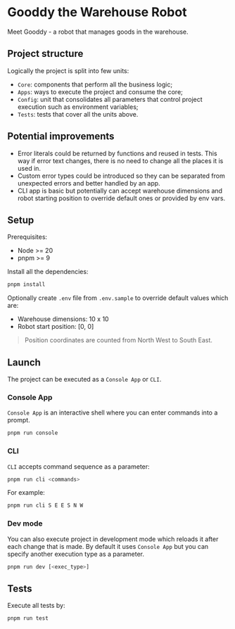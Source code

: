 # Gooddy the Warehouse Robot

Meet Gooddy - a robot that manages goods in the warehouse.

## Project structure

Logically the project is split into few units:

- `Core`: components that perform all the business logic;
- `Apps`: ways to execute the project and consume the core;
- `Config`: unit that consolidates all parameters that control project execution such as environment variables;
- `Tests`: tests that cover all the units above.

## Potential improvements

- Error literals could be returned by functions and reused in tests. This way if error text changes, there is no need to change all the places it is used in.
- Custom error types could be introduced so they can be separated from unexpected errors and better handled by an app.
- CLI app is basic but potentially can accept warehouse dimensions and robot starting position to override default ones or provided by env vars.

## Setup

Prerequisites:

- Node >= 20
- pnpm >= 9

Install all the dependencies:

```bash
pnpm install
```

Optionally create `.env` file from `.env.sample` to override default values which are:

- Warehouse dimensions: 10 x 10
- Robot start position: [0, 0]

> Position coordinates are counted from North West to South East.

## Launch

The project can be executed as a `Console App` or `CLI`.

### Console App

`Console App` is an interactive shell where you can enter commands into a prompt.

```bash
pnpm run console
```

### CLI

`CLI` accepts command sequence as a parameter:

```bash
pnpm run cli <commands>
```

For example:

```bash
pnpm run cli S E E S N W
```

### Dev mode

You can also execute project in development mode which reloads it after each change that is made. 
By default it uses `Console App` but you can specify another execution type as a parameter.

```bash
pnpm run dev [<exec_type>]
```

## Tests

Execute all tests by:

```bash
pnpm run test
```